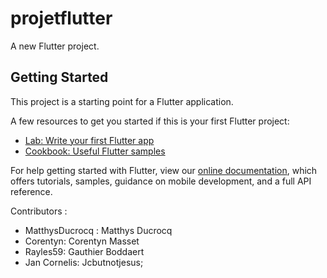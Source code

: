 # projetflutter

A new Flutter project.

## Getting Started

This project is a starting point for a Flutter application.

A few resources to get you started if this is your first Flutter project:

- [Lab: Write your first Flutter app](https://flutter.dev/docs/get-started/codelab)
- [Cookbook: Useful Flutter samples](https://flutter.dev/docs/cookbook)

For help getting started with Flutter, view our
[online documentation](https://flutter.dev/docs), which offers tutorials,
samples, guidance on mobile development, and a full API reference.

Contributors :

- MatthysDucrocq : Matthys Ducrocq
- Corentyn: Corentyn Masset
- Rayles59: Gauthier Boddaert
- Jan Cornelis: Jcbutnotjesus;
